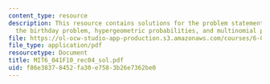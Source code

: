 ```yaml
---
content_type: resource
description: This resource contains solutions for the problem statements related to
  the birthday problem, hypergeometric probabilities, and multinomial probabilities.
file: https://ol-ocw-studio-app-production.s3.amazonaws.com/courses/6-041-probabilistic-systems-analysis-and-applied-probability-fall-2010/f86e38378452fa30e7583b26e7362be0_MIT6_041F10_rec04_sol.pdf
file_type: application/pdf
resourcetype: Document
title: MIT6_041F10_rec04_sol.pdf
uid: f86e3837-8452-fa30-e758-3b26e7362be0
---
```


